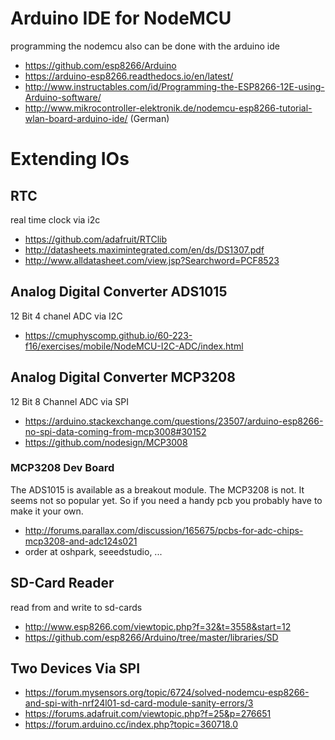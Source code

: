 # Arduino IDE for NodeMCU
programming the nodemcu also can be done with the arduino ide
* https://github.com/esp8266/Arduino
* https://arduino-esp8266.readthedocs.io/en/latest/
* http://www.instructables.com/id/Programming-the-ESP8266-12E-using-Arduino-software/
* http://www.mikrocontroller-elektronik.de/nodemcu-esp8266-tutorial-wlan-board-arduino-ide/ (German)


# Extending IOs

## RTC
real time clock via i2c
* https://github.com/adafruit/RTClib
* http://datasheets.maximintegrated.com/en/ds/DS1307.pdf
* http://www.alldatasheet.com/view.jsp?Searchword=PCF8523

## Analog Digital Converter ADS1015
12 Bit 4 chanel ADC via I2C
* https://cmuphyscomp.github.io/60-223-f16/exercises/mobile/NodeMCU-I2C-ADC/index.html

## Analog Digital Converter MCP3208
12 Bit 8 Channel ADC via SPI
* https://arduino.stackexchange.com/questions/23507/arduino-esp8266-no-spi-data-coming-from-mcp3008#30152
* https://github.com/nodesign/MCP3008

### MCP3208 Dev Board
The ADS1015 is available as a breakout module. The MCP3208 is not. It seems not
so popular yet. So if you need a handy pcb you probably have to make it your own.
* http://forums.parallax.com/discussion/165675/pcbs-for-adc-chips-mcp3208-and-adc124s021
* order at oshpark, seeedstudio, ...

## SD-Card Reader
read from and write to sd-cards
* http://www.esp8266.com/viewtopic.php?f=32&t=3558&start=12
* https://github.com/esp8266/Arduino/tree/master/libraries/SD

## Two Devices Via SPI
* https://forum.mysensors.org/topic/6724/solved-nodemcu-esp8266-and-spi-with-nrf24l01-sd-card-module-sanity-errors/3 
* https://forums.adafruit.com/viewtopic.php?f=25&p=276651
* https://forum.arduino.cc/index.php?topic=360718.0 

